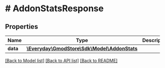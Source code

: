 # # AddonStatsResponse

## Properties

Name | Type | Description | Notes
------------ | ------------- | ------------- | -------------
**data** | [**\Everyday\GmodStore\Sdk\Model\AddonStats**](AddonStats.md) |  | [optional]

[[Back to Model list]](../../README.md#models) [[Back to API list]](../../README.md#endpoints) [[Back to README]](../../README.md)
